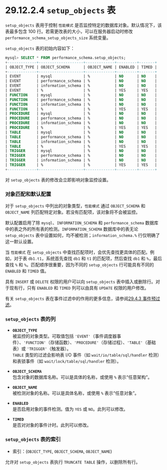 # 29.12.2.4 `setup_objects` 表

`setup_objects` 表用于控制 `性能模式` 是否监控特定的数据库对象。默认情况下，该表最多包含 100 行。若需更改表的大小，可以在服务器启动时修改 `performance_schema_setup_objects_size` 系统变量。

`setup_objects` 表的初始内容如下：

```sql
mysql> SELECT * FROM performance_schema.setup_objects;
+-------------+--------------------+-------------+---------+-------+
| OBJECT_TYPE | OBJECT_SCHEMA      | OBJECT_NAME | ENABLED | TIMED |
+-------------+--------------------+-------------+---------+-------+
| EVENT       | mysql              | %           | NO      | NO    |
| EVENT       | performance_schema | %           | NO      | NO    |
| EVENT       | information_schema | %           | NO      | NO    |
| EVENT       | %                  | %           | YES     | YES   |
| FUNCTION    | mysql              | %           | NO      | NO    |
| FUNCTION    | performance_schema | %           | NO      | NO    |
| FUNCTION    | information_schema | %           | NO      | NO    |
| FUNCTION    | %                  | %           | YES     | YES   |
| PROCEDURE   | mysql              | %           | NO      | NO    |
| PROCEDURE   | performance_schema | %           | NO      | NO    |
| PROCEDURE   | information_schema | %           | NO      | NO    |
| PROCEDURE   | %                  | %           | YES     | YES   |
| TABLE       | mysql              | %           | NO      | NO    |
| TABLE       | performance_schema | %           | NO      | NO    |
| TABLE       | information_schema | %           | NO      | NO    |
| TABLE       | %                  | %           | YES     | YES   |
| TRIGGER     | mysql              | %           | NO      | NO    |
| TRIGGER     | performance_schema | %           | NO      | NO    |
| TRIGGER     | information_schema | %           | NO      | NO    |
| TRIGGER     | %                  | %           | YES     | YES   |
+-------------+--------------------+-------------+---------+-------+
```

对 `setup_objects` 表的修改会立即影响对象监控设置。

### 对象匹配和默认配置

对于 `setup_objects` 中列出的对象类型，`性能模式` 通过 `OBJECT_SCHEMA` 和 `OBJECT_NAME` 列匹配特定对象。若没有匹配项，该对象将不会被监控。

默认配置启用了除 `mysql`、`INFORMATION_SCHEMA` 和 `performance_schema` 数据库中的表之外的所有表的检测。`INFORMATION_SCHEMA` 数据库中的表无论 `setup_objects` 表中设置如何，均不被检测；`information_schema.%` 行仅明确了这一默认设置。

当 `性能模式` 在 `setup_objects` 中查找匹配项时，会优先查找更具体的匹配。例如，对于表 `db1.t1`，系统首先查找 `db1` 和 `t1` 的匹配项，然后查找 `db1` 和 `%`，最后查找 `%` 和 `%`。匹配顺序很重要，因为不同的 `setup_objects` 行可能具有不同的 `ENABLED` 和 `TIMED` 值。

具有 `INSERT` 或 `DELETE` 权限的用户可以向 `setup_objects` 表中插入或删除行。对于现有行，只有 `ENABLED` 和 `TIMED` 列可以由具有 `UPDATE` 权限的用户修改。

有关 `setup_objects` 表在事件过滤中的作用的更多信息，请参阅[29.4.3 事件预过滤](#)。

### `setup_objects` 表的列

- **`OBJECT_TYPE`**  
  被监控的对象类型。可取值包括 `'EVENT'`（事件调度器事件）、`'FUNCTION'`（存储函数）、`'PROCEDURE'`（存储过程）、`'TABLE'`（基础表）或 `'TRIGGER'`（触发器）。  
  `TABLE` 类型的过滤会影响表 I/O 事件（如 `wait/io/table/sql/handler` 检测）和表锁事件（如 `wait/lock/table/sql/handler` 检测）。

- **`OBJECT_SCHEMA`**  
  包含对象的数据库名称。可以是具体的名称，或使用 `%` 表示“任意架构”。

- **`OBJECT_NAME`**  
  被检测对象的名称。可以是具体名称，或使用 `%` 表示“任意对象”。

- **`ENABLED`**  
  是否启用对象的事件检测。值为 `YES` 或 `NO`。此列可以修改。

- **`TIMED`**  
  是否对对象的事件计时。此列可以修改。

### `setup_objects` 表的索引

- 索引：(`OBJECT_TYPE`, `OBJECT_SCHEMA`, `OBJECT_NAME`)

允许对 `setup_objects` 表执行 `TRUNCATE TABLE` 操作，以删除所有行。
